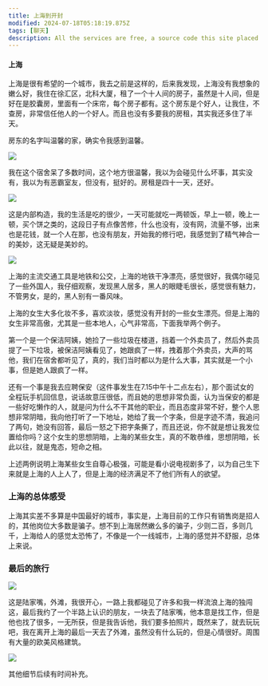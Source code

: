 ```yaml
---
title: 上海到开封
modified: 2024-07-18T05:18:19.875Z
tags: [聊天]
description: All the services are free, a source code this site placed on github repository and intergration with netlify service, another service that you can use is github page for hosting your own static site.
---
```


####  上海

上海是很有希望的一个城市，我去之前是这样的，后来我发现，上海没有我想象的嫩么好，我住在徐汇区，北科大厦，租了一个十人间的房子，虽然是十人间，但是好在是胶囊房，里面有一个床帘，每个房子都有。这个房东是个好人，让我住，不查房，非常信任他人的一个好人。而且也没有多要我的房租，其实我还多住了半天。

房东的名字叫温馨的家，确实令我感到温馨。

![](1.jpg)

我在这个宿舍呆了多数时间，这个地方很温馨，我以为会碰见什么坏事，其实没有，我以为有恶霸室友，但没有，挺好的。房租是四十一天，还好。

![](2.jpg)

这是内部构造，我的生活是吃的很少，一天可能就吃一两顿饭，早上一顿，晚上一顿，买个饼之类的，这段日子有点像苦修，什么也没有，没有网，流量不够，出来也是花钱，就一个人在那，也没有朋友，开始我的修行吧，我感觉到了精气神合一的美妙，这无疑是美妙的。

![](3.jpg)

上海的主流交通工具是地铁和公交，上海的地铁干净漂亮，感觉很好，我偶尔碰见了一些外国人，我仔细观察，发现黑人居多，黑人的眼睫毛很长，感觉很有魅力，不管男女，是的，黑人别有一番风味。

上海的女生大多化妆不多，喜欢淡妆，感觉没有开封的一些女生漂亮。但是上海的女生非常高傲，尤其是一些本地人，心气非常高，下面我举两个例子。

第一个是一个保洁阿姨，她捡了一些垃圾在楼道，挡着一个外卖员了，然后外卖员提了一下垃圾，被保洁阿姨看见了，她跟疯了一样，拽着那个外卖员，大声的骂他，我们在宿舍都听见了，真的，我们当时都以为是什么大事，其实就是一个小事，但是她人跟疯了一样。

还有一个事是我去应聘保安（这件事发生在7.15中午十二点左右），那个面试女的全程玩手机回信息，说话故意压很低，而且她的思想非常负面，认为当保安的都是一些好吃懒作的人，就是问为什么不干其他的职业，而且态度非常不好，整个人思想非常阴暗，我向他打听了一下地址，她给了我一个字条，但是字迹不清，我追问了两句，她没有回答，最后一怒之下把字条撕了，而且还说，你不就是想让我发位置给你吗？这个女生的思想阴暗，上海的某些女生，真的不敢恭维，思想阴暗，长此以往，就是鬼态，短命之相。

上述两例说明上海某些女生自尊心极强，可能是看小说电视剧多了，以为自己生下来就是上海的人上人了，但是上海的经济满足不了他们所有人的欲望。

### 上海的总体感受

上海其实差不多算是中国最好的城市，事实是，上海目前的工作只有销售岗是招人的，其他岗位大多数是骗子。想不到上海居然嫩么多的骗子，少则二百，多则几千，上海给人的感觉太恐怖了，不像是一个一线城市，上海的感觉并不舒服，总体上来说。

### 最后的旅行

![](4.jpg)

这是陆家嘴，外滩，我很开心，一路上我都碰见了许多和我一样流浪上海的独闯这，最后我约了一个半路上认识的朋友，一块去了陆家嘴，他本意是找工作，但是他也找了很多，一无所获，但是我告诉他，我们要多拍照片，既然来了，就去玩玩吧，我在离开上海的最后一天去了外滩，虽然没有什么玩的，但是心情很好。周围有大量的欧美风格建筑。

![](5.jpg)

其他细节后续有时间补充。
